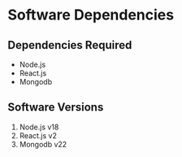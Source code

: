 # Software Dependencies

## Dependencies Required
- Node.js
- React.js
- Mongodb

## Software Versions
1. Node.js v18
2. React.js v2
3. Mongodb v22